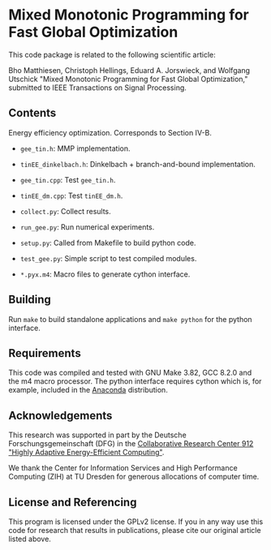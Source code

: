Mixed Monotonic Programming for Fast Global Optimization
==================

This code package is related to the following scientific article:

Bho Matthiesen, Christoph Hellings, Eduard A. Jorswieck, and Wolfgang Utschick "Mixed Monotonic Programming for Fast Global Optimization," submitted to IEEE Transactions on Signal Processing.


## Contents

Energy efficiency optimization. Corresponds to Section IV-B.

* `gee_tin.h`: MMP implementation.
* `tinEE_dinkelbach.h`: Dinkelbach + branch-and-bound implementation.

* `gee_tin.cpp`: Test `gee_tin.h`.
* `tinEE_dm.cpp`: Test `tinEE_dm.h`.

* `collect.py`: Collect results.
* `run_gee.py`: Run numerical experiments.
* `setup.py`: Called from Makefile to build python code.
* `test_gee.py`: Simple script to test compiled modules.


* `*.pyx.m4`: Macro files to generate cython interface.

## Building

Run `make` to build standalone applications and `make python` for the python interface.

## Requirements

This code was compiled and tested with GNU Make 3.82, GCC 8.2.0 and the m4 macro processor. The python interface requires cython which is, for example, included in the [Anaconda](https://www.anaconda.com/distribution/) distribution.

## Acknowledgements

This research was supported in part by the Deutsche Forschungsgemeinschaft (DFG) in the [Collaborative Research Center 912 "Highly Adaptive Energy-Efficient Computing"](https://tu-dresden.de/ing/forschung/sfb912).

We thank the Center for Information Services and High Performance Computing (ZIH) at TU Dresden for generous allocations of computer time.


## License and Referencing

This program is licensed under the GPLv2 license. If you in any way use this code for research that results in publications, please cite our original article listed above.

